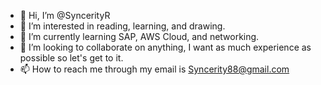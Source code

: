- 👋 Hi, I’m @SyncerityR
- 👀 I’m interested in reading, learning, and drawing. 
- 🌱 I’m currently learning SAP, AWS Cloud, and networking.
- 💞️ I’m looking to collaborate on anything, I want as much experience as possible so let's get to it.
- 📫 How to reach me through my email is Syncerity88@gmail.com

<!---
SyncerityR/SyncerityR is a ✨ special ✨ repository because its `README.md` (this file) appears on your GitHub profile.
You can click the Preview link to take a look at your changes.
--->
